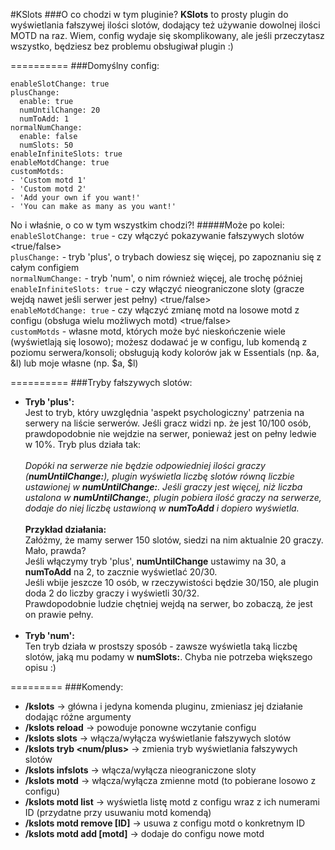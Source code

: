 #KSlots
###O co chodzi w tym pluginie?
**KSlots** to prosty plugin do wyświetlania fałszywej ilości slotów, dodający też używanie dowolnej ilości MOTD na raz. Wiem, config wydaje się skomplikowany, ale jeśli przeczytasz wszystko, będziesz bez problemu obsługiwał plugin :)

==========
###Domyślny config:
```
enableSlotChange: true
plusChange:
  enable: true
  numUntilChange: 20
  numToAdd: 1
normalNumChange:
  enable: false
  numSlots: 50
enableInfiniteSlots: true
enableMotdChange: true
customMotds:
- 'Custom motd 1'
- 'Custom motd 2'
- 'Add your own if you want!'
- 'You can make as many as you want!'
```
No i właśnie, o co w tym wszystkim chodzi?!
#####Może po kolei:
`enableSlotChange: true` - czy włączyć pokazywanie fałszywych slotów <true/false><br>
`plusChange:` - tryb 'plus', o trybach dowiesz się więcej, po zapoznaniu się z całym configiem<br>
`normalNumChange:` - tryb 'num', o nim również więcej, ale trochę później<br>
`enableInfiniteSlots: true` - czy włączyć nieograniczone sloty (gracze wejdą nawet jeśli serwer jest pełny) <true/false><br>
`enableMotdChange: true` - czy włączyć zmianę motd na losowe motd z configu (obsługa wielu możliwych motd) <true/false><br>
`customMotds` - własne motd, których może być nieskończenie wiele (wyświetlają się losowo); możesz dodawać je w configu, lub komendą z poziomu serwera/konsoli; obsługują kody kolorów jak w Essentials (np. &a, &l) lub moje własne (np. $a, $l)

==========
###Tryby fałszywych slotów:
- **Tryb 'plus':**<br>
Jest to tryb, który uwzględnia 'aspekt psychologiczny' patrzenia na serwery na liście serwerów. Jeśli gracz widzi np. że jest 10/100 osób, prawdopodobnie nie wejdzie na serwer, ponieważ jest on pełny ledwie w 10%. Tryb plus działa tak:<br><br>
_Dopóki na serwerze nie będzie odpowiedniej ilości graczy (**numUntilChange:**), plugin wyświetla liczbę slotów równą liczbie ustawionej w **numUntilChange:**. Jeśli graczy jest więcej, niż liczba ustalona w **numUntilChange:**, plugin pobiera ilość graczy na serwerze, dodaje do niej liczbę ustawioną w **numToAdd** i dopiero wyświetla._<br><br>
**Przykład działania:**<br>
Załóżmy, że mamy serwer 150 slotów, siedzi na nim aktualnie 20 graczy. Mało, prawda?<br>
Jeśli włączymy tryb 'plus', **numUntilChange** ustawimy na 30, a **numToAdd** na 2, to zacznie wyświetlać 20/30.<br>
Jeśli wbije jeszcze 10 osób, w rzeczywistości będzie 30/150, ale plugin doda 2 do liczby graczy i wyświetli 30/32.<br>
Prawdopodobnie ludzie chętniej wejdą na serwer, bo zobaczą, że jest on prawie pełny.<br><br>
- **Tryb 'num':**<br>
Ten tryb działa w prostszy sposób - zawsze wyświetla taką liczbę slotów, jaką mu podamy w **numSlots:**. Chyba nie potrzeba większego opisu :)

=========
###Komendy:
- **/kslots** -> główna i jedyna komenda pluginu, zmieniasz jej działanie dodając różne argumenty
- **/kslots reload** -> powoduje ponowne wczytanie configu
- **/kslots slots** -> włącza/wyłącza wyświetlanie fałszywych slotów
- **/kslots tryb <num/plus>** -> zmienia tryb wyświetlania fałszywych slotów
- **/kslots infslots** -> włącza/wyłącza nieograniczone sloty
- **/kslots motd** -> włącza/wyłącza zmienne motd (to pobierane losowo z configu)
- **/kslots motd list** -> wyświetla listę motd z configu wraz z ich numerami ID (przydatne przy usuwaniu motd komendą)
- **/kslots motd remove [ID]** -> usuwa z configu motd o konkretnym ID
- **/kslots motd add [motd]** -> dodaje do configu nowe motd
